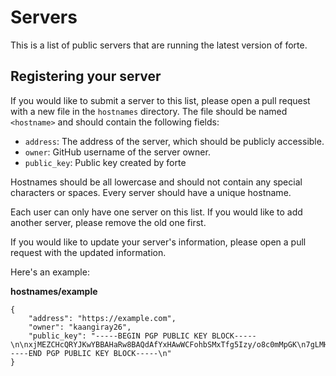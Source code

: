 # Servers
This is a list of public servers that are running the latest version of forte.

## Registering your server
If you would like to submit a server to this list, please open a pull request with a new file in the `hostnames` directory. The file should be named `<hostname>` and should contain the following fields:

* `address`: The address of the server, which should be publicly accessible.
* `owner`: GitHub username of the server owner.
* `public_key`: Public key created by forte

Hostnames should be all lowercase and should not contain any special characters or spaces. Every server should have a unique hostname.

Each user can only have one server on this list. If you would like to add another server, please remove the old one first.

If you would like to update your server's information, please open a pull request with the updated information. 

Here's an example:

**hostnames/example**
```
{
    "address": "https://example.com",
    "owner": "kaangiray26",
    "public_key": "-----BEGIN PGP PUBLIC KEY BLOCK-----\n\nxjMEZCHcQRYJKwYBBAHaRw8BAQdAfYxHAwWCFohbSMxTfg5Izy/o8c0mMpGK\n7gLMHBktpInNIkZvcnRlIDxrYWFuZ2lyYXkyNkBwcm90b25tYWlsLmNvbT7C\njAQQFgoAPgWCZCHcQQQLCQcICZBoYRWcwtJWjgMVCAoEFgACAQIZAQKbAwIe\nARYhBECXbLMGOWzQ2ncbKmhhFZzC0laOAAA13gD+PkGUQwMSuduSW+ojLFoG\nl5CDnC1moCFYW9E/bZcaAHABAOjqdAJtgCM6UyrBhhShjPGDmpKW7RwEKYkA\n79eN2DcOzjgEZCHcQRIKKwYBBAGXVQEFAQEHQNVj6WdU1nWcolsebdHx2uph\nkZOM9ao5ZF1IsXo91Lk9AwEIB8J4BBgWCAAqBYJkIdxBCZBoYRWcwtJWjgKb\nDBYhBECXbLMGOWzQ2ncbKmhhFZzC0laOAABboQD/Scj8J7LcILWNmn836FxV\nOuXMbYVef5b+fWliPPaLNGYBAIxBrUOQUsJ2+u3M62oQT/MHnAhClnshtp8/\nqP+hOg8E\n=PpiG\n-----END PGP PUBLIC KEY BLOCK-----\n"
}
```
